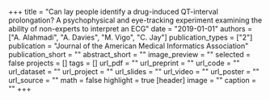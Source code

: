 +++
title = "Can lay people identify a drug-induced QT-interval prolongation? A psychophysical and eye-tracking experiment examining the ability of non-experts to interpret an ECG"
date = "2019-01-01"
authors = ["A. Alahmadi", "A. Davies", "M. Vigo", "C. Jay"]
publication_types = ["2"]
publication = "Journal of the American Medical Informatics Association"
publication_short = ""
abstract_short = ""
image_preview = ""
selected = false
projects = []
tags = []
url_pdf = ""
url_preprint = ""
url_code = ""
url_dataset = ""
url_project = ""
url_slides = ""
url_video = ""
url_poster = ""
url_source = ""
math = false
highlight = true
[header]
image = ""
caption = ""
+++
